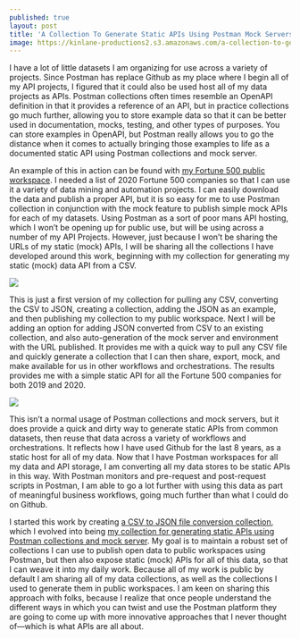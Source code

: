 ```yaml
---
published: true
layout: post
title: 'A Collection To Generate Static APIs Using Postman Mock Servers'
image: https://kinlane-productions2.s3.amazonaws.com/a-collection-to-generate-static-apis-using-postman-mock-servers-1.png
---
```



I have a lot of little datasets I am organizing for use across a variety of projects. Since Postman has replace Github as my place where I begin all of my API projects, I figured that it could also be used host all of my data projects as APIs. Postman collections often times resemble an OpenAPI definition in that it provides a reference of an API, but in practice collections go much further, allowing you to store example data so that it can be better used in documentation, mocks, testing, and other types of purposes. You can store examples in OpenAPI, but Postman really allows you to go the distance when it comes to actually bringing those examples to life as a documented static API using Postman collections and mock server.


An example of this in action can be found with [my Fortune 500 public workspace](https://api-evangelist.postman.co/workspace/Fortune-500~08e01ed9-6906-47a0-a81e-369948912ef4/overview). I needed a list of 2020 Fortune 500 companies so that I can use it a variety of data mining and automation projects. I can easily download the data and publish a proper API, but it is so easy for me to use Postman collection in conjunction with the mock feature to publish simple mock APIs for each of my datasets. Using Postman as a sort of poor mans API hosting, which I won’t be opening up for public use, but will be using across a number of my API Projects. However, just because I won’t be sharing the URLs of my static (mock) APIs, I will be sharing all the collections I have developed around this work, beginning with my collection for generating my static (mock) data API from a CSV.


[![](https://kinlane-productions2.s3.amazonaws.com/a-collection-to-generate-static-apis-using-postman-mock-servers-1.png)](https://api-evangelist.postman.co/workspace/Fortune-500~08e01ed9-6906-47a0-a81e-369948912ef4/documentation/35240-04f42a0a-be66-4351-9793-f6d057aebd4e)


This is just a first version of my collection for pulling any CSV, converting the CSV to JSON, creating a collection, adding the JSON as an example, and then publishing my collection to my public workspace. Next I will be adding an option for adding JSON converted from CSV to an existing collection, and also auto-generation of the mock server and environment with the URL published. It provides me with a quick way to pull any CSV file and quickly generate a collection that I can then share, export, mock, and make available for us in other workflows and orchestrations. The results provides me with a simple static API for all the Fortune 500 companies for both 2019 and 2020.


[![](https://kinlane-productions2.s3.amazonaws.com/a-collection-to-generate-static-apis-using-postman-mock-servers-2.png)](https://api-evangelist.postman.co/workspace/Fortune-500~08e01ed9-6906-47a0-a81e-369948912ef4/documentation/35240-c62c073c-fea0-40ee-9994-352d7c072302)


This isn’t a normal usage of Postman collections and mock servers, but it does provide a quick and dirty way to generate static APIs from common datasets, then reuse that data across a variety of workflows and orchestrations. It reflects how I have used Github for the last 8 years, as a static host for all of my data. Now that I have Postman workspaces for all my data and API storage, I am converting all my data stores to be static APIs in this way. With Postman monitors and pre-request and post-request scripts in Postman, I am able to go a lot further with using this data as part of meaningful business workflows, going much further than what I could do on Github.


I started this work by creating [a CSV to JSON file conversion collection](https://apievangelist.com/2021/03/29/a-csv-to-json-file-conversion-postman-collection/), which I evolved into being [my collection for generating static APIs using Postman collections and mock server](https://api-evangelist.postman.co/workspace/Fortune-500~08e01ed9-6906-47a0-a81e-369948912ef4/documentation/35240-04f42a0a-be66-4351-9793-f6d057aebd4e). My goal is to maintain a robust set of collections I can use to publish open data to public workspaces using Postman, but then also expose static (mock) APIs for all of this data, so that I can weave it into my daily work. Because all of my work is public by default I am sharing all of my data collections, as well as the collections I used to generate them in public workspaces. I am keen on sharing this approach with folks, because I realize that once people understand the different ways in which you can twist and use the Postman platform they are going to come up with more innovative approaches that I never thought of—which is what APIs are all about.